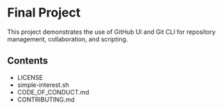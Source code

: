 # Final Project

This project demonstrates the use of GitHub UI and Git CLI for repository management, collaboration, and scripting.

## Contents
- LICENSE
- simple-interest.sh
- CODE_OF_CONDUCT.md
- CONTRIBUTING.md
